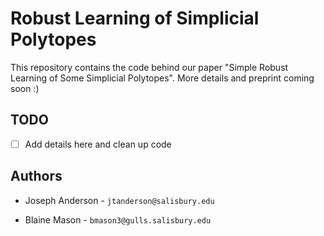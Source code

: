 # Robust Learning of Simplicial Polytopes

This repository contains the code behind our paper "Simple Robust Learning of Some Simplicial Polytopes".
More details and preprint coming soon :)

## TODO

- [ ] Add details here and clean up code

## Authors

- Joseph Anderson - `jtanderson@salisbury.edu`

- Blaine Mason - `bmason3@gulls.salisbury.edu`
